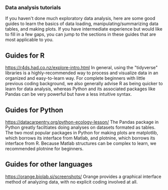 ### Data analysis tutorials

If you haven't done much exploratory data analysis, here are some good guides to 
learn the basics of data loading, manipulating/summarizing data tables, and making
plots. If you have intermediate experience but would like to fill in a few gaps, you
can jump to the sections in these guides that are most applicable to you.

## Guides for R

https://r4ds.had.co.nz/explore-intro.html
In general, using the "tidyverse" libraries is a highly-recommended way to process and
visualize data in an organized and easy-to-learn way. For complete beginners with little
previous coding background, we also generally advise R as being quicker to learn for data 
analysis, whereas Python and its associated packages like Pandas can be very powerful but
have a less intuitive syntax.


## Guides for Python

https://datacarpentry.org/python-ecology-lesson/
The Pandas package in Python greatly faciltiates doing analyses on datasets formated as tables.
The two most popular packages in Python for making plots are matplotlib, which borrows its interface
from Matlab, and plotnine, which borrows its interface from R. Because Matlab structures can be
complex to learn, we recommended plotnine for beginners.


## Guides for other languages

https://orange.biolab.si/screenshots/
Orange provides a graphical interface method of analyzing data, with no explicit coding involved
at all. 
	
